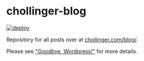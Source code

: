 # chollinger-blog

[![deploy](https://github.com/chollinger93/chollinger-blog/actions/workflows/workflow.yml/badge.svg?branch=master)](https://github.com/chollinger93/chollinger-blog/actions/workflows/workflow.yml)

Repository for all posts over at [chollinger.com/blog/](https://chollinger.com/blog/).

Please see ["Goodbye, Wordpress!"](https://chollinger.com/blog/2020/05/goodbye-wordpress-hello-hugo-nginx/) for more details.
